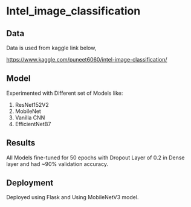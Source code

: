# Intel_image_classification
## Data
Data is used from kaggle link below,

https://www.kaggle.com/puneet6060/intel-image-classification/

## Model
Experimented with Different set of Models like:
1) ResNet152V2 
2) MobileNet
3) Vanilla CNN
4) EfficientNetB7

## Results
All Models fine-tuned for 50 epochs with Dropout Layer of 0.2 in Dense layer and 
had ~90% validation accuracy.

## Deployment
Deployed using Flask and Using MobileNetV3 model.
